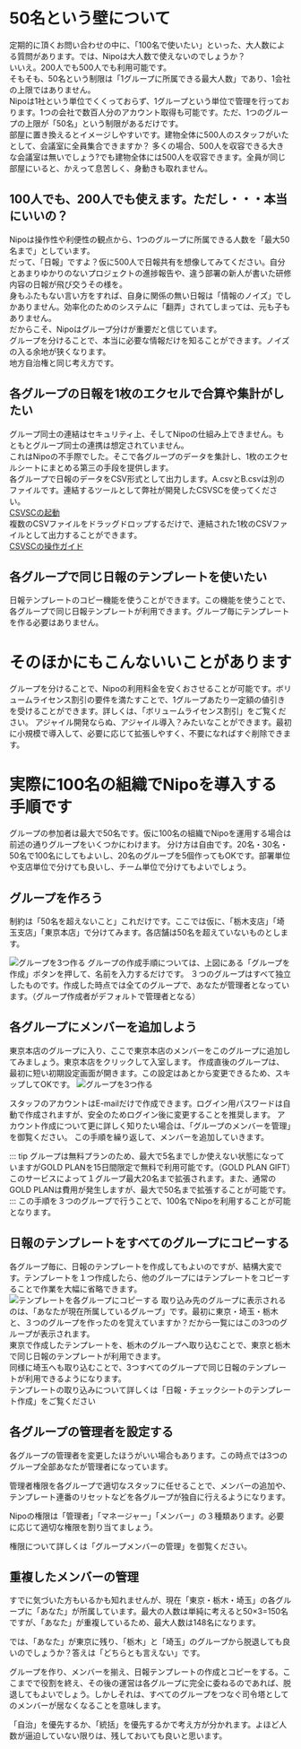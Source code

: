 # 50名という壁について

定期的に頂くお問い合わせの中に、「100名で使いたい」といった、大人数による質問があります。では、Nipoは大人数で使えないのでしょうか？  
いいえ。200人でも500人でも利用可能です。  
そもそも、50名という制限は「1グループに所属できる最大人数」であり、1会社の上限ではありません。  
Nipoは1社という単位でくくっておらず、1グループという単位で管理を行っております。1つの会社で数百人分のアカウント取得も可能です。ただ、1つのグループの上限が「50名」という制限があるだけです。  
部屋に置き換えるとイメージしやすいです。建物全体に500人のスタッフがいたとして、会議室に全員集合できますか？
多くの場合、500人を収容できる大きな会議室は無いでしょう?でも建物全体には500人を収容できます。全員が同じ部屋にいると、かえって息苦しく、身動きも取れません。  

## 100人でも、200人でも使えます。ただし・・・本当にいいの？
Nipoは操作性や利便性の観点から、1つのグループに所属できる人数を「最大50名まで」としています。  
だって、「日報」ですよ？仮に500人で日報共有を想像してみてください。自分とあまりゆかりのないプロジェクトの進捗報告や、違う部署の新人が書いた研修内容の日報が飛び交うその様を。  
身もふたもない言い方をすれば、自身に関係の無い日報は「情報のノイズ」でしかありません。効率化のためのシステムに「翻弄」されてしまっては、元も子もありません。  
だからこそ、Nipoはグループ分けが重要だと信じています。  
グループを分けることで、本当に必要な情報だけを知ることができます。ノイズの入る余地が狭くなります。  
地方自治権と同じ考え方です。  

## 各グループの日報を1枚のエクセルで合算や集計がしたい
グループ同士の連結はセキュリティ上、そしてNipoの仕組み上できません。もともとグループ同士の連携は想定されていません。  
これはNipoの不手際でした。そこで各グループのデータを集計し、1枚のエクセルシートにまとめる第三の手段を提供します。  
各グループで日報のデータをCSV形式として出力します。A.csvとB.csvは別のファイルです。連結するツールとして弊社が開発したCSVSCを使ってください。  
[CSVSCの起動](https://code.sndbox.jp/csvsc/#/)  
複数のCSVファイルをドラッグドロップするだけで、連結された1枚のCSVファイルとして出力することができます。  
[CSVSCの操作ガイド](/column/csvsc)  

## 各グループで同じ日報のテンプレートを使いたい
日報テンプレートのコピー機能を使うことができます。この機能を使うことで、各グループで同じ日報テンプレートが利用できます。グループ毎にテンプレートを作る必要はありません。

# そのほかにもこんないいことがあります
グループを分けることで、Nipoの利用料金を安くおさせることが可能です。ボリュームライセンス割引の要件を満たすことで、1グループあたり一定額の値引きを受けることができます。詳しくは、「ボリュームライセンス割引」をご覧ください。
アジャイル開発ならぬ、アジャイル導入？みたいなことができます。最初に小規模で導入して、必要に応じて拡張しやすく、不要になればすぐ削除できます。

# 実際に100名の組織でNipoを導入する手順です
グループの参加者は最大で50名です。仮に100名の組織でNipoを運用する場合は前述の通りグループをいくつかにわけます。
分け方は自由です。20名・30名・50名で100名にしてもよいし、20名のグループを5個作ってもOKです。部署単位や支店単位で分けても良いし、チーム単位で分けてもよいでしょう。

## グループを作ろう
制約は「50名を超えないこと」これだけです。ここでは仮に、「栃木支店」「埼玉支店」「東京本店」で分けてみます。各店舗は50名を超えていないものとします。

![グループを3つ作る](./price/price11.png)
グループの作成手順については、上図にある「グループを作成」ボタンを押して、名前を入力するだけです。
３つのグループはすべて独立したものです。作成した時点では全てのグループで、あなたが管理者となっています。（グループ作成者がデフォルトで管理者となる）

## 各グループにメンバーを追加しよう
東京本店のグループに入り、ここで東京本店のメンバーをこのグループに追加してみましょう。東京本店をクリックして入室します。
作成直後のグループは、最初に短い初期設定画面が開きます。この設定はあとから変更できるため、スキップしてOKです。
![グループを3つ作る](./price/price12.png)

スタッフのアカウントはE-mailだけで作成できます。ログイン用パスワードは自動で作成されますが、安全のためログイン後に変更することを推奨します。
アカウント作成について更に詳しく知りたい場合は、「グループのメンバーを管理」を御覧ください。
この手順を繰り返して、メンバーを追加していきます。

::: tip
グループは無料プランのため、最大で5名までしか使えない状態になっていますがGOLD PLANを15日間限定で無料で利用可能です。（GOLD PLAN GIFT）このサービスによって１グループ最大20名まで拡張されます。また、通常のGOLD PLANは費用が発生しますが、最大で50名まで拡張することが可能です。
:::
この手順を３つのグループで行うことで、100名でNipoを利用することが可能となります。

## 日報のテンプレートをすべてのグループにコピーする
各グループ毎に、日報のテンプレートを作成してもよいのですが、結構大変です。テンプレートを１つ作成したら、他のグループにはテンプレートをコピーすることで作業を大幅に省略できます。
![テンプレートを各グループにコピーする](./price/price13.png)
取り込み先のグループに表示されるのは、「あなたが現在所属しているグループ」です。最初に東京・埼玉・栃木と、３つのグループを作ったのを覚えていますか？だから一覧にはこの3つのグループが表示されます。  
東京で作成したテンプレートを、栃木のグループへ取り込むことで、東京と栃木で同じ日報のテンプレートが利用できます。  
同様に埼玉へも取り込むことで、3つすべてのグループで同じ日報のテンプレートが利用できるようになります。  
テンプレートの取り込みについて詳しくは「日報・チェックシートのテンプレート作成」をご覧ください

## 各グループの管理者を設定する
各グループの管理者を変更したほうがいい場合もあります。この時点では3つのグループ全部あなたが管理者になっています。

管理者権限を各グループで適切なスタッフに任せることで、メンバーの追加や、テンプレート連番のリセットなどを各グループが独自に行えるようになります。

Nipoの権限は「管理者」「マネージャー」「メンバー」の３種類あります。必要に応じて適切な権限を割り当てましょう。

権限について詳しくは「グループメンバーの管理」を御覧ください。

## 重複したメンバーの管理
すでに気づいた方もいるかも知れませんが、現在「東京・栃木・埼玉」の各グループに「あなた」が所属しています。最大の人数は単純に考えると50×3=150名ですが、「あなた」が重複しているため、最大人数は148名になります。

では、「あなた」が東京に残り、「栃木」と「埼玉」のグループから脱退しても良いのでしょうか？答えは「どちらとも言えない」です。

グループを作り、メンバーを揃え、日報テンプレートの作成とコピーをする。ここまでで役割を終え、その後の運営は各グループに完全に委ねるのであれば、脱退してもよいでしょう。しかしそれは、すべてのグループをつなぐ司令塔としてのメンバーが居なくなることを意味します。

「自治」を優先するか、「統括」を優先するかで考え方が分かれます。よほど人数が逼迫していない限りは、残しておいても良いと思います。